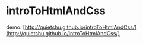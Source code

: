 introToHtmlAndCss
======

demo: [http://quietshu.github.io/introToHtmlAndCss/](http://quietshu.github.io/introToHtmlAndCss/)
